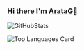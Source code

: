 ### Hi there I'm [ArataG](http://aratap.pythonanywhere.com/)👋

![GitHubStats](https://github-readme-stats.vercel.app/api?username=ArataG&count_private=true&theme=vue-dark&show_icons=true)

![Top Languages Card](https://github-readme-stats.vercel.app/api/top-langs/?username=ArataG&theme=vue-dark&layout=compact)
<!--
**ArataG/ArataG** is a ✨ _special_ ✨ repository because its `README.md` (this file) appears on your GitHub profile.

Here are some ideas to get you started:

- 🔭 I’m currently working on ...
- 🌱 I’m currently learning ...
- 👯 I’m looking to collaborate on ...
- 🤔 I’m looking for help with ...
- 💬 Ask me about ...
- 📫 How to reach me: ...
- 😄 Pronouns: ...
- ⚡ Fun fact: ...
-->
